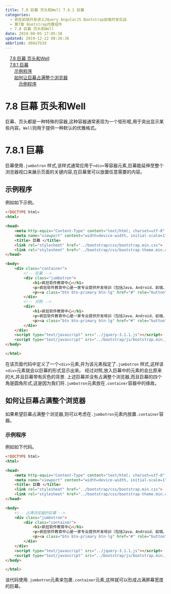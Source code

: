 ```yaml
---
title: 7.8 巨幕 页头和Well 7.8.1 巨幕
categories: 
  - 疯狂前端开发讲义JQuery AngularJS Bootstrap前端开发实战
  - 第7章 Bootstrap内置组件
  - 7.8 巨幕 页头和Well
date: 2019-08-05 17:05:38
updated: 2019-12-22 08:26:36
abbrlink: d60a7b3d
---
```

<div id='my_toc'><a href="/JavaReadingNotes/d60a7b3d/#7-8-巨幕-页头和Well" class="header_1">7.8 巨幕 页头和Well</a><br><a href="/JavaReadingNotes/d60a7b3d/#7-8-1-巨幕" class="header_1">7.8.1 巨幕</a><br><a href="/JavaReadingNotes/d60a7b3d/#示例程序" class="header_2">示例程序</a><br><a href="/JavaReadingNotes/d60a7b3d/#如何让巨幕占满整个浏览器" class="header_2">如何让巨幕占满整个浏览器</a><br><a href="/JavaReadingNotes/d60a7b3d/#示例程序" class="header_3">示例程序</a><br></div>
<style>.header_1{margin-left: 1em;}.header_2{margin-left: 2em;}.header_3{margin-left: 3em;}.header_4{margin-left: 4em;}.header_5{margin-left: 5em;}.header_6{margin-left: 6em;}</style>
<!--more-->
<script>if (navigator.platform.search('arm')==-1){document.getElementById('my_toc').style.display = 'none';}var e,p = document.getElementsByTagName('p');while (p.length>0) {e = p[0];e.parentElement.removeChild(e);}</script>

<!--end-->
# 7.8 巨幕 页头和Well #
巨幕、页头都是一种特殊的容器,这种容器通常表现为一个矩形框,用于突出显示某些内容。`Well`则用于提供一种默认的优雅格式。
# 7.8.1 巨幕 #
巨幕使用`.jumbotron` 样式,该样式通常应用于`<div>`等容器元素,巨幕能延伸至整个浏览器视口来展示页面的关键内容,在巨幕里可以放置任意需要的内容。
## 示例程序 ##
例如如下示例。
```html
<!DOCTYPE html>
<html>

<head>
    <meta http-equiv="Content-Type" content="text/html; charset=utf-8" />
    <meta name="viewport" content="width=device-width, initial-scale=1">
    <title> 巨幕 </title>
    <link rel="stylesheet" href="../bootstrap/css/bootstrap.min.css">
    <link rel="stylesheet" href="../bootstrap/css/bootstrap-theme.min.css">
</head>

<body>
    <div class="container">
        <!-- 巨幕 -->
        <div class="jumbotron">
            <h1>疯狂软件教育中心</h1>
            <p>疯狂软件教育中心是一家专业提供开发培训（包括Java、Android、前端、iOS等课程）的培训机构。</p>
            <p><a class="btn btn-primary btn-lg" href="#" role="button">了解更多</a></p>
        </div>
        <!-- 对照 -->
        <div>
            <h1>疯狂软件教育中心</h1>
            <p>疯狂软件教育中心是一家专业提供开发培训（包括Java、Android、前端、iOS等课程）的培训机构。</p>
            <p><a class="btn btn-primary btn-lg" href="#" role="button">了解更多</a></p>
        </div>
    </div>
    <script type="text/javascript" src="../jquery-3.1.1.js"></script>
    <script type="text/javascript" src="../bootstrap/js/bootstrap.min.js"></script>
</body>

</html>
```
在该页面代码中定义了一个`<div>`元素,并为该元素指定了`.jumbotron` 样式,这样该`<div>`元素就会以巨幕的形式显示出来。
经过对照,放入巨幕中的元素的会比原来的大,并且巨幕带有灰色的背景.
上述巨幕并没有占满整个浏览器,而且巨幕的四个角是圆角形式,这是因为我们将`.jumbotron`元素放在`.container`容器中的缘故。
## 如何让巨幕占满整个浏览器 ##
如果希望巨幕占满整个浏览器,则可以考虑在`.jumbotron`元素内放置`.container`容器。
### 示例程序 ###
例如如下代码。
```html
<!DOCTYPE html>
<html>

<head>
    <meta http-equiv="Content-Type" content="text/html; charset=utf-8" />
    <meta name="viewport" content="width=device-width, initial-scale=1">
    <title> 巨幕 </title>
    <link rel="stylesheet" href="../bootstrap/css/bootstrap.min.css">
    <link rel="stylesheet" href="../bootstrap/css/bootstrap-theme.min.css">
</head>

<body>
    <!-- 占满浏览器的巨幕 -->
    <div class="jumbotron">
        <div class="container">
            <h1>疯狂软件教育中心</h1>
            <p>疯狂软件教育中心是一家专业提供开发培训（包括Java、Android、前端、iOS等课程）的培训机构。</p>
            <p><a class="btn btn-primary btn-lg" href="#" role="button">了解更多</a></p>
        </div>
    </div>
    <script type="text/javascript" src="../jquery-3.1.1.js"></script>
    <script type="text/javascript" src="../bootstrap/js/bootstrap.min.js"></script>
</body>

</html>
```
该代码使用`.jumbotron`元素来包裹`.container`元素,这样就可以形成占满屏幕宽度的巨幕。

